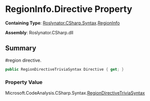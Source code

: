 # RegionInfo\.Directive Property

**Containing Type**: [Roslynator.CSharp.Syntax](../../README.md)\.[RegionInfo](../README.md)

**Assembly**: Roslynator\.CSharp\.dll

## Summary

\#region directive\.

```csharp
public RegionDirectiveTriviaSyntax Directive { get; }
```

### Property Value

Microsoft\.CodeAnalysis\.CSharp\.Syntax\.[RegionDirectiveTriviaSyntax](https://docs.microsoft.com/en-us/dotnet/api/microsoft.codeanalysis.csharp.syntax.regiondirectivetriviasyntax)

